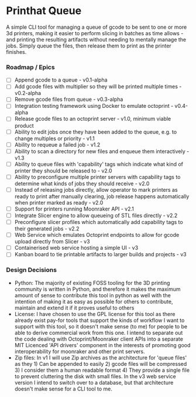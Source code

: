 # Printhat Queue
A simple CLI tool for managing a queue of gcode to be sent to one or more 3d printers,
making it easier to perform slicing in batches as time allows - and printing the resulting
artifacts without needing to mentally manage the jobs. Simply queue the files, then release
them to print as the printer finishes.

### Roadmap / Epics
 * [ ] Append gcode to a queue - v0.1-alpha
 * [ ] Add gcode files with multiplier so they will be printed multiple times - v0.2-alpha
 * [ ] Remove gcode files from queue - v0.3-alpha
 * [ ] Integration testing framework using Docker to emulate octoprint - v0.4-alpha
 * [ ] Release gcode files to an octoprint server - v1.0, minimum viable product
 * [ ] Ability to edit jobs once they have been added to the queue, e.g. to change multiples or priority - v1.1
 * [ ] Ability to requeue a failed job - v1.2
 * [ ] Ability to scan a directory for new files and enqueue them interactively - v1.3
 * [ ] Ability to queue files with 'capability' tags which indicate what kind of printer they should be released to - v2.0
 * [ ] Ability to preconfigure multiple printer servers with capability tags to determine what kinds of jobs they should receive - v2.0
 * [ ] Instead of releasing jobs directly, allow operator to mark printers as ready to print after manually clearing, job release happens automatically when printer marked as ready - v2.0
 * [ ] Support for printers running Moonraker API - v2.1
 * [ ] Integrate Slicer engine to allow queueing of STL files directly - v2.2
 * [ ] Preconfigure slicer profiles which automatically add capability tags to their generated jobs - v2.2
 * [ ] Web Service which emulates Octoprint endpoints to allow for gcode upload directly from Slicer - v3
 * [ ] Containerised web service hosting a simple UI - v3
 * [ ] Kanban board to tie printable artifacts to larger builds and projects - v3

### Design Decisions
 * Python: The majority of existing FOSS tooling for the 3D printing community is written in Python,
		and therefore it makes the maximum amount of sense to contribute this tool in python as well
		with the intention of making it as easy as possible for others to contribute, maintain and extend it if it proves useful to others
 * License: I have chosen to use the GPL license for this tool as there already exist pay-for tools that support the kinds of workflow I want to support with this tool, so it doesn't make sense (to me) for people to be able to derive commercial work from this one. I intend to separate out the code dealing with Octoprint/Moonraker client APIs into a separate MIT Licenced 'API drivers'  component in the interests of promoting good interoperability for moonraker and other print servers.
 * Zip files: In v1 I will use Zip archives as the architecture for 'queue files' as they 1) Can be appended to easily 2) gcode files will be compressed 3) I consider them a human readable format 4) They provide a single file to prevent cluttering the disk with small files. In the v3 web service version I intend to switch over to a database, but that architecture doesn't make sense for a CLI tool to me.
